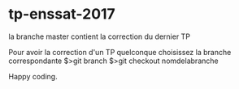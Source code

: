 # tp-enssat-2017
la branche master contient la correction du dernier TP

Pour avoir la correction d'un TP quelconque
choisissez la branche correspondante
$>git branch
$>git checkout nomdelabranche  

Happy coding.